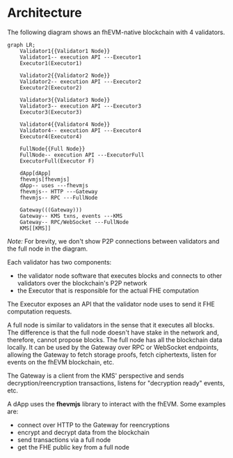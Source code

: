 # Architecture

The following diagram shows an fhEVM-native blockchain with 4 validators.

```mermaid
graph LR;
    Validator1{{Validator1 Node}}
    Validator1-- execution API ---Executor1
    Executor1(Executor1)

    Validator2{{Validator2 Node}}
    Validator2-- execution API ---Executor2
    Executor2(Executor2)

    Validator3{{Validator3 Node}}
    Validator3-- execution API ---Executor3
    Executor3(Executor3)

    Validator4{{Validator4 Node}}
    Validator4-- execution API ---Executor4
    Executor4(Executor4)

    FullNode{{Full Node}}
    FullNode-- execution API ---ExecutorFull
    ExecutorFull(Executor F)

    dApp[dApp]
    fhevmjs[fhevmjs]
    dApp-- uses ---fhevmjs
    fhevmjs-- HTTP ---Gateway
    fhevmjs-- RPC ---FullNode

    Gateway(((Gateway)))
    Gateway-- KMS txns, events ---KMS
    Gateway-- RPC/WebSocket ---FullNode
    KMS[[KMS]]
```

_Note:_ For brevity, we don't show P2P connections between validators and the full node in the diagram.

Each validator has two components:
 * the validator node software that executes blocks and connects to other validators over the blockchain's P2P network
 * the Executor that is responsible for the actual FHE computation

The Executor exposes an API that the validator node uses to send it FHE computation requests.

A full node is similar to validators in the sense that it executes all blocks. The difference is that the full node doesn't have stake in the network and, therefore, cannot propose blocks. The full node has all the blockchain data locally. It can be used by the Gateway over RPC or WebSocket endpoints, allowing the Gateway to fetch storage proofs, fetch ciphertexts, listen for events on the fhEVM blockchain, etc.

The Gateway is a client from the KMS' perspective and sends decryption/reencryption transactions, listens for "decryption ready" events, etc.

A dApp uses the **fhevmjs** library to interact with the fhEVM. Some examples are:
 * connect over HTTP to the Gateway for reencryptions
 * encrypt and decrypt data from the blockchain
 * send transactions via a full node
 * get the FHE public key from a full node
